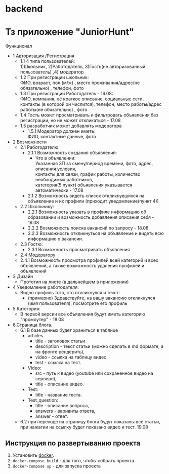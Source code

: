 # backend

# Тз приложение "JuniorHunt"

Функционал

- 1 Авторизация /Регистрация
  - 1.1 4 типа пользователей: <br>
    1)Школьник, 2)Работодатель, 3)Гость(не авторизованный пользователь) ,4) модератор
  - 1.2 При регистрации школьник:<br>
    ФИО, возраст, пол (м/ж) , место проживания/адрес(не обязательно) , телефон, фото
  - 1.3 При регистрации Работодатель - 16.08:<br>ФИО, компания, её краткое описание, социальные сети, контакты (в
    которой он числится), телефон, место работы/адрес работы(не обязательно) , фото
  - 1.4 Гость может просматривать и фильтровать объявления без регистрации, но не может откликаться - 17.08
  - 1.5 разработчик может добавлять модератора
    - 1.5.1 Модератор должен иметь:<br>
      ФИО, контактные данные, фото
- 2 Возможности
  - 2.1 Работодателю:
    - 2.1.1 Возможность создания объявлений:
      - Что в объявлении: <br>Указанная ЗП за смену/период времени, фото, адрес, описания условия,<br> контакты для
        связи, график работы, количество необходимых работников,<br> категория(5 пункт) объявления указывается
        автоматически - 17.08
    - 2.1.2 Возможность видеть список откликнувшихся на объявление и их профили (приходит уведомление(пункт 4))
  - 2.2 Школьнику:
    - 2.2.1 Возможность указать в профиле информацию об образовании и возможность добавления описания себя - 16.08
    - 2.2.2 Возможность поиска вакансий по запросу - 18.08
    - 2.2.3 Возможность откликнуться на объявление и видеть всю информацию о вакансии.
  - 2.3 Гостю:
    - 2.3.1 Возможность просматривать объявления
  - 2.4 Модератору
  - 2.4.1 Возможность просмотра профилей всей категорий и всех объявлений, а также возможность удаления профилей и
    объявлений
- 3 Дизайн
  - Прототип на листе (в дальнейшем в приложении)
- 4 Уведомление работодателя:
  - Видно профиль того, кто откликнулся и текст:
    - (примерно) Здравствуйте, на вашу вакансию откликнулся (имя пользователя), посмотрите его профиль
- 5 Категория:
  - В первой версии все объявления будут иметь категорию "промоутер" - 18.08
- 6.Страница блога.
  - 6.1 В базе данных будет храниться в таблице
    - articles
      - title - заголовок статьи
      - description - текст статьи (можно сделать в md формате, а на фронте рендерить),
      - video - ссылка на таблицу видео,
      - test - ссылка на тест.
    - Video:
      - src - путь к видео (youtube или сохраненное видео на сервере),
      - title - описание видео.
    - Test:
      - title - название теста.
    - Test_question:
      - title - описание вопроса,
      - answers - варианты ответа,
      - answer - ответ.
  - 6.2 при переходе на страницу блога будут показаны все статьи, при нажатии на ссылку будет показано видео и тест.
    19.08

## Инструкция по развертыванию проекта

1. Установить [docker](https://www.docker.com/).
2. `docker-compose build` - для того, чтобы собрать проекта
3. `docker-compose up` - для запуска проекта
